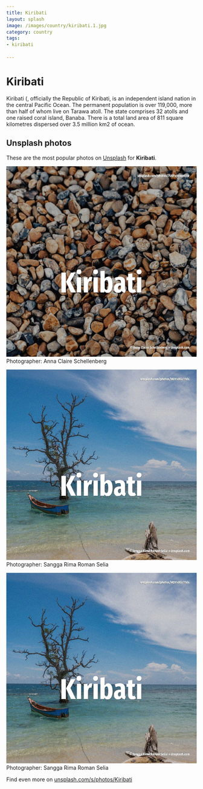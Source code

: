 ```yaml
---
title: Kiribati
layout: splash
image: /images/country/kiribati.1.jpg
category: country
tags:
- kiribati

---
```

# Kiribati

Kiribati (, officially the Republic of Kiribati, is an independent island nation in the central 
Pacific Ocean.
The permanent population is over 119,000, more than half of whom live on Tarawa atoll.
The state comprises 32 atolls  and one raised coral island, Banaba.
There is a total land area of 811 square kilometres  dispersed over 3.5 million km2  of ocean.

 
## Unsplash photos
These are the most popular photos on [Unsplash](https://unsplash.com) for **Kiribati**.
 
![Kiribati](/images/country/kiribati.1.jpg)
Photographer:  Anna Claire Schellenberg
 
![Kiribati](/images/country/kiribati.2.jpg)
Photographer:  Sangga Rima Roman Selia
 
![Kiribati](/images/country/kiribati.3.jpg)
Photographer:  Sangga Rima Roman Selia
 
Find even more on [unsplash.com/s/photos/Kiribati](https://unsplash.com/s/photos/Kiribati)
 
